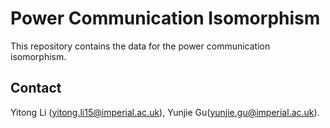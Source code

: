 # Power Communication Isomorphism

This repository contains the data for the power communication isomorphism.

## Contact

Yitong Li (yitong.li15@imperial.ac.uk), Yunjie Gu(yunjie.gu@imperial.ac.uk).